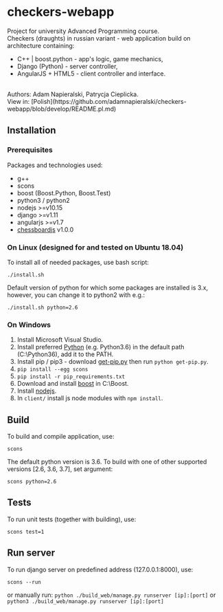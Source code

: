 # checkers-webapp
Project for university Advanced Programming course.<br>
Checkers (draughts) in russian variant - web application build on architecture containing:
- C++ | boost.python - app's logic, game mechanics,
- Django (Python) - server controller,
- AngularJS + HTML5 - client controller and interface.
<br>
Authors: Adam Napieralski, Patrycja Cieplicka.<br>
View in: [Polish](https://github.com/adamnapieralski/checkers-webapp/blob/develop/README.pl.md)


## Installation

### Prerequisites
Packages and technologies used:
- g++
- scons
- boost (Boost.Python, Boost.Test)
- python3 / python2
- nodejs >=v10.15
- django >=v1.11
- angularjs >=v1.7
- [chessboardjs](https://chessboardjs.com/) v1.0.0

### On Linux (designed for and tested on Ubuntu 18.04)
To install all of needed packages, use bash script:
```
./install.sh
```
Default version of python for which some packages are installed is 3.x, however, you can change it to python2 with e.g.:
```
./install.sh python=2.6
```
### On Windows
1. Install Microsoft Visual Studio.
2. Install preferred [Python](https://www.python.org/download/releases/) (e.g. Python3.6) in the default path (C:\Python36\), add it to the PATH.
3. Install pip / pip3 - download [get-pip.py](https://bootstrap.pypa.io/get-pip.py) then run `python get-pip.py`.
4. `pip install --egg scons`
5. `pip install -r pip_requirements.txt`
6. Download and install [boost](http://www.boost.org) in C:\Boost\.
7. Install [nodejs](http://nodejs.org/download/).
8. In `client/` install js node modules with `npm install`.

## Build
To build and compile application, use:
```
scons
```
The default python version is 3.6. To build with one of other supported versions [2.6, 3.6, 3.7], set argument:
```
scons python=2.6
```
## Tests
To run unit tests (together with building), use:
```
scons test=1
```
## Run server
To run django server on predefined address (127.0.0.1:8000), use:
```
scons --run
```
or manually run: `python ./build_web/manage.py runserver [ip]:[port]` or `python3 ./build_web/manage.py runserver [ip]:[port]`
